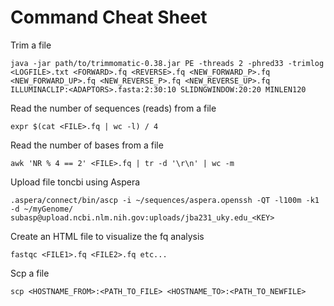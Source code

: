 # Command Cheat Sheet

Trim a file

```java -jar path/to/trimmomatic-0.38.jar PE -threads 2 -phred33 -trimlog <LOGFILE>.txt <FORWARD>.fq <REVERSE>.fq <NEW_FORWARD_P>.fq <NEW_FORWARD_UP>.fq <NEW_REVERSE_P>.fq <NEW_REVERSE_UP>.fq ILLUMINACLIP:<ADAPTORS>.fasta:2:30:10 SLIDNGWINDOW:20:20 MINLEN120```

Read the number of sequences (reads) from a file

```expr $(cat <FILE>.fq | wc -l) / 4```

Read the number of bases from a file

```awk 'NR % 4 == 2' <FILE>.fq | tr -d '\r\n' | wc -m```

Upload file toncbi using Aspera

```.aspera/connect/bin/ascp -i ~/sequences/aspera.openssh -QT -l100m -k1 -d ~/myGenome/ subasp@upload.ncbi.nlm.nih.gov:uploads/jba231_uky.edu_<KEY>```

Create an HTML file to visualize the fq analysis

```fastqc <FILE1>.fq <FILE2>.fq etc...```

Scp a file

```scp <HOSTNAME_FROM>:<PATH_TO_FILE> <HOSTNAME_TO>:<PATH_TO_NEWFILE>```
